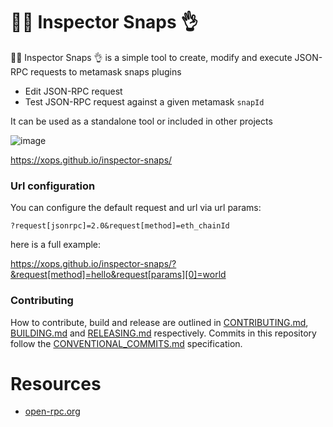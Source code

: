 # 🕵️‍♂️ Inspector Snaps 👌

🕵️‍♂️ Inspector Snaps 👌 is a simple tool to create, modify and execute JSON-RPC requests to metamask snaps plugins

- Edit JSON-RPC request
- Test JSON-RPC request against a given metamask `snapId`

It can be used as a standalone tool or included in other projects


![image](https://user-images.githubusercontent.com/364566/74618104-a5f52880-50ed-11ea-9c13-5936dfe3f8ce.png)

https://xops.github.io/inspector-snaps/

### Url configuration

You can configure the default request and url via url params:

`?request[jsonrpc]=2.0&request[method]=eth_chainId`

here is a full example:

https://xops.github.io/inspector-snaps/?&request[method]=hello&request[params][0]=world

### Contributing

How to contribute, build and release are outlined in [CONTRIBUTING.md](CONTRIBUTING.md), [BUILDING.md](BUILDING.md) and [RELEASING.md](RELEASING.md) respectively. Commits in this repository follow the [CONVENTIONAL_COMMITS.md](CONVENTIONAL_COMMITS.md) specification.


# Resources
- [open-rpc.org](https://open-rpc.org/)

